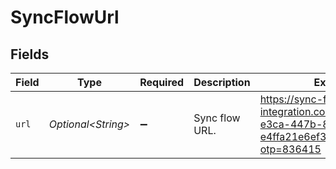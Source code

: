 # SyncFlowUrl


## Fields

| Field                                                                                                  | Type                                                                                                   | Required                                                                                               | Description                                                                                            | Example                                                                                                |
| ------------------------------------------------------------------------------------------------------ | ------------------------------------------------------------------------------------------------------ | ------------------------------------------------------------------------------------------------------ | ------------------------------------------------------------------------------------------------------ | ------------------------------------------------------------------------------------------------------ |
| `url`                                                                                                  | *Optional\<String>*                                                                                    | :heavy_minus_sign:                                                                                     | Sync flow URL.                                                                                         | https://sync-flow-integration.codat.io/57b6fad9-e3ca-447b-89db-e4ffa21e6ef3/aiwb/mqjo/start?otp=836415 |